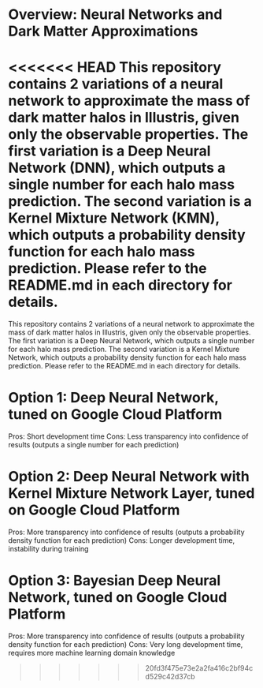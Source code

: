 # Overview: Neural Networks and Dark Matter Approximations

<<<<<<< HEAD
This repository contains 2 variations of a neural network to approximate the mass of dark matter halos in Illustris, given only the observable properties. The first variation is a Deep Neural Network (DNN), which outputs a single number for each halo mass prediction. The second variation is a Kernel Mixture Network (KMN), which outputs a probability density function for each halo mass prediction. Please refer to the README.md in each directory for details.  
=======
This repository contains 2 variations of a neural network to approximate the mass
of dark matter halos in Illustris, given only the observable properties. The first
variation is a Deep Neural Network, which outputs a single number for each halo
mass prediction. The second variation is a Kernel Mixture Network, which outputs
a probability density function for each halo mass prediction. Please refer to
the README.md in each directory for details.  


# Option 1: Deep Neural Network, tuned on Google Cloud Platform 

Pros: Short development time
Cons: Less transparency into confidence of results (outputs a single number for each prediction) 


# Option 2: Deep Neural Network with Kernel Mixture Network Layer, tuned on Google Cloud Platform

Pros: More transparency into confidence of results (outputs a probability density function for each prediction) 
Cons: Longer development time, instability during training 


# Option 3: Bayesian Deep Neural Network, tuned on Google Cloud Platform

Pros: More transparency into confidence of results (outputs a probability density function for each prediction)
Cons: Very long development time, requires more machine learning domain knowledge
>>>>>>> 20fd3f475e73e2a2fa416c2bf94cd529c42d37cb
